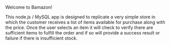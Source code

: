 Welcome to Bamazon!

This node.js / MySQL app is designed to replicate a very simple store in which the customer receives a list of items available for purchase along with the price.  Once the user selects an item it will check to verify there are sufficient items to fulfill the order and if so will provide a success result or failure if there is insufficient stock.